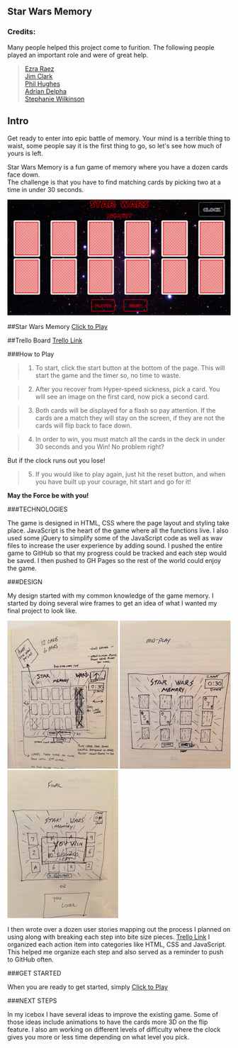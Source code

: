## Star Wars Memory

### Credits:   
Many people helped this project come to furition. The following people played an important role and were of great help.  
    
>[Ezra Raez](https://github.com/EARnagram)        
>[Jim Clark](https://github.com/jim-clark)     
>[Phil Hughes](https://github.com/h4w5)   
>[Adrian Delpha](https://github.com/Ishmaru)   
>[Stephanie Wilkinson](https://github.com/stephaniewilkinson)   

## Intro

Get ready to enter into epic battle of memory. Your mind is a terrible thing to waist, some
people say it is the first thing to go, so let's see how much of yours is left. 

Star Wars Memory is a fun game of memory where you have a dozen cards face down.  
The challenge is that you have to find matching cards by picking two at a time in under 30 seconds.   

![Screenshot](img/screenShot.png)  


  

##Star Wars Memory
[Click to Play](http://kylefberg.github.io/star_wars_memory/)
  
##Trello Board 
[Trello Link](https://trello.com/b/BDu2GqX6/memory-card-game)

###How to Play


>1) To start, click the start button at the bottom of the page. This will start the game and the timer so, no time to waste.   

>2) After you recover from Hyper-speed sickness, pick a card. You will see an image on the first card, now pick a second card.    

>3) Both cards will be displayed for a flash so pay attention. If the cards are a match they will stay on the screen, if they are not the cards will flip back to face down.   

>4) In order to win, you must match all the cards in the deck in under 30 seconds and you Win! No problem right?  
>
But if the clock runs out you lose!

>5) If you would like to play again, just hit the reset button, and when you have built up your courage, hit start and go for it!

**May the Force be with you!**

###TECHNOLOGIES

The game is designed in HTML, CSS where the page layout and styling take 
place. JavaScript is the heart of the game where all the functions live.
I also used some jQuery to simplify some of the JavaScript code as well as wav files 
to increase the user experience by adding sound. 
I pushed the entire game to GitHub so that my progress could be tracked and each 
step would be saved. I then pushed to GH Pages so the rest of the world could
enjoy the game.  

###DESIGN

My design started with my common knowledge of the game memory. I started by 
doing several wire frames to get an idea of what I wanted my final project to
look like.    

  
![Screenshot](img/design.jpg) ![Screenshot](img/midPlay.jpg) ![Screenshot](img/finalPlay.jpg) 
  




I then wrote over a dozen user stories mapping out the process I planned on using along with breaking each step into bite size pieces. [Trello Link](https://trello.com/b/BDu2GqX6/memory-card-game) I organized 
each action item into categories like HTML, CSS and JavaScript. This helped me 
organize each step and also served as a reminder to push to GitHub often.

###GET STARTED

When you are ready to get started, simply [Click to Play](http://kylefberg.github.io/star_wars_memory/)

###NEXT STEPS

In my icebox I have several ideas to improve the existing game. Some of those 
ideas include animations to have the cards more 3D on the flip feature. I also am working on different levels of difficulty where the clock gives you more or less time depending on what level you pick. 






